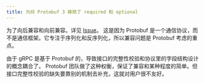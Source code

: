 ```yaml
---
title: 为何 Protobuf 3 移除了 required 和 optional
---
```



为了向后兼容和向前兼容。详见 [Issue](https://github.com/protocolbuffers/protobuf/issues/2497#issuecomment-267422550)。
这是因为 Protobuf 是一个通信协议，而不是通信框架。它专注于序列化和反序列化，所以兼容问题是 Protobuf 考虑的重点。

由于 gRPC 是基于 Protobuf 的，导致接口的完整性校验和协议里的字段结构设计的概念耦合了。
Protobuf 团队做了这种权衡，保证了兼容和某种程度的简单。但接口完整性校验的缺失要靠别的机制去补充，这就对用户很不友好。
